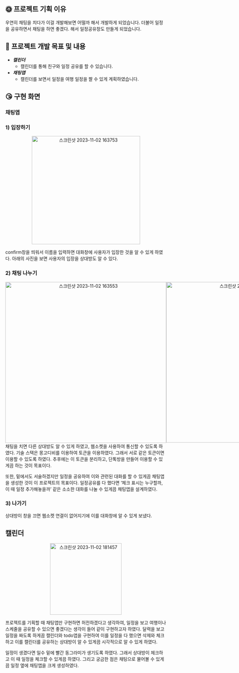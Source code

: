 ## 🌞 프로젝트 기획 이유

우연히 채팅을 치다가 이걸 개발해보면 어떨까 해서 개발하게 되었습니다. 더불어 일정을 공유하면서 채팅을 하면 좋겠다. 해서 일정공유창도 만들게 되었습니다. 

## 🤩 프로젝트 개발 목표 및 내용

- ***캘린더***
    - 캘린더를 통해 친구와 일정 공유를 할 수 있습니다.
- ***채팅앱***
    - 캘린더를 보면서 일정을 여행 일정을 짤 수 있게 계획하였습니다.

## 😘 **구현 화면**

### 채팅앱

### 1) 입장하기

<p align="center"><img width="339" alt="스크린샷 2023-11-02 163753" src="https://github.com/Uheeking/Uheeking/assets/90121929/9f5d87f4-73a9-42ad-a18a-5e4762e5b988"></p>

confirm창을 띄워서 이름을 입력하면 대화창에 사용자가 입장한 것을 알 수 있게 하였다. 아래의 사진을 보면 사용자의 입장을 상대방도 알 수 있다. 

### 2) 채팅 나누기

<div align="center" style="display:flex">
<img width="504" alt="스크린샷 2023-11-02 163553" src="https://github.com/Uheeking/Uheeking/assets/90121929/2665b8d9-a1ad-4152-b3f1-8a9562febe56">
<img width="503" alt="스크린샷 2023-11-02 163602" src="https://github.com/Uheeking/Uheeking/assets/90121929/ec985532-4026-4eef-9a68-04909e52b3d1">
</div>
채팅을 치면 다른 상대방도 알 수 있게 하였고, 웹소켓을 사용하여 통신할 수 있도록 하였다. 기술 스택은 몽고디비를 이용하여 토큰을 이용하였다. 그래서 서로 같은 토큰이면 이용할 수 있도록 하였다. 추후에는 이 토큰을 분리하고, 단톡방을 만들어 이용할 수 있게끔 하는 것이 목표이다. 

또한, 밑에서도 서술하겠지만 일정을 공유하여 이와 관련된 대화를 할 수 있게끔 채팅앱을 생성한 것이 이 프로젝트의 목표이다. 일정공유를 다 했다면 ‘체크 표시는 누구할까, 이 때 일정 추가해놓을까’ 같은 소소한 대화를 나눌 수 있게끔 채팅앱을 설계하였다. 

### 3) 나가기

상대방이 창을 끄면 웹소켓 연결이 없어지기에 이를 대화창에 알 수 있게 보냈다. 

## 캘린더

<p align="center"><img width="224" alt="스크린샷 2023-11-02 181457" src="https://github.com/Uheeking/Uheeking/assets/90121929/a8f00bff-5980-43f6-97c5-e16b9908b38d"></p>

프로젝트를 기획할 때 채팅앱만 구현하면 허전하겠다고 생각하여, 일정을 보고 여행이나 스케줄을 공유할 수 있으면 좋겠다는 생각이 들어 같이 구현하고자 하였다. 달력을 보고 일정을 짜도록 하게끔 캘린더와 todo앱을 구현하여 이를 일정을 다 했으면 삭제와 체크하고 이를 캘린더를 공유하는 상대방이 알 수 있게끔 시각적으로 알 수 있게 하였다. 

일정이 생겼다면 일수 밑에 빨간 동그라미가 생기도록 하였다. 그래서 상대방이 체크하고 이 때 일정을 체크할 수 있게끔 하였다. 그리고 궁금한 점은 채팅으로 물어볼 수 있게끔 일정 옆에 채팅앱을 크게 생성하였다.
